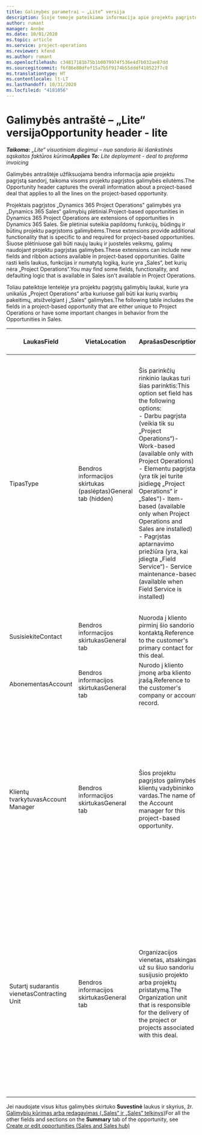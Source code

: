 ```yaml
---
title: Galimybės parametrai – „Lite“ versija
description: Šioje temoje pateikiama informacija apie projektu pagrįstų sandorių ir projektu pagrįstų galimybių eilutes.
author: rumant
manager: Annbe
ms.date: 10/01/2020
ms.topic: article
ms.service: project-operations
ms.reviewer: kfend
ms.author: rumant
ms.openlocfilehash: c34817181b75b1b0079974f536e4d7b032ae87dd
ms.sourcegitcommit: f6f86e80dfef15a7b5f9174b55dddf410522f7c8
ms.translationtype: HT
ms.contentlocale: lt-LT
ms.lasthandoff: 10/31/2020
ms.locfileid: "4181056"
---
```

# <a name="opportunity-header---lite"></a><span data-ttu-id="3dc2e-103">Galimybės antraštė – „Lite“ versija</span><span class="sxs-lookup"><span data-stu-id="3dc2e-103">Opportunity header - lite</span></span>

<span data-ttu-id="3dc2e-104">_**Taikoma:** „Lite“ visuotiniam diegimui – nuo sandorio iki išankstinės sąskaitos faktūros kūrimo_</span><span class="sxs-lookup"><span data-stu-id="3dc2e-104">_**Applies To:** Lite deployment - deal to proforma invoicing_</span></span>

<span data-ttu-id="3dc2e-105">Galimybės antraštėje užfiksuojama bendra informacija apie projektu pagrįstą sandorį, taikoma visoms projektu pagrįstos galimybės eilutėms.</span><span class="sxs-lookup"><span data-stu-id="3dc2e-105">The Opportunity header captures the overall information about a project-based deal that applies to all the lines on the project-based opportunity.</span></span>

<span data-ttu-id="3dc2e-106">Projektais pagrįstos „Dynamics 365 Project Operations" galimybės yra „Dynamics 365 Sales“ galimybių plėtiniai.</span><span class="sxs-lookup"><span data-stu-id="3dc2e-106">Project-based opportunities in Dynamics 365 Project Operations are extensions of opportunities in Dynamics 365 Sales.</span></span> <span data-ttu-id="3dc2e-107">Šie plėtiniai suteikia papildomų funkcijų, būdingų ir būtinų projektu pagrįstoms galimybėms.</span><span class="sxs-lookup"><span data-stu-id="3dc2e-107">These extensions provide additional functionality that is specific to and required for project-based opportunities.</span></span> <span data-ttu-id="3dc2e-108">Šiuose plėtiniuose gali būti naujų laukų ir juostelės veiksmų, galimų naudojant projektu pagrįstas galimybes.</span><span class="sxs-lookup"><span data-stu-id="3dc2e-108">These extensions can include new fields and ribbon actions available in project-based opportunities.</span></span> <span data-ttu-id="3dc2e-109">Galite rasti kelis laukus, funkcijas ir numatytą logiką, kurie yra „Sales“, bet kurių nėra „Project Operations“.</span><span class="sxs-lookup"><span data-stu-id="3dc2e-109">You may find some fields, functionality, and defaulting logic that is available in Sales isn't available in Project Operations.</span></span>

<span data-ttu-id="3dc2e-110">Toliau pateiktoje lentelėje yra projektu pagrįstų galimybių laukai, kurie yra unikalūs „Project Operations“ arba kuriuose gali būti kai kurių svarbių pakeitimų, atsižvelgiant į „Sales“ galimybes.</span><span class="sxs-lookup"><span data-stu-id="3dc2e-110">The following table includes the fields in a project-based opportunity that are either unique to Project Operations or have some important changes in behavior from the Opportunities in Sales.</span></span>

| <span data-ttu-id="3dc2e-111">**Laukas**</span><span class="sxs-lookup"><span data-stu-id="3dc2e-111">**Field**</span></span> | <span data-ttu-id="3dc2e-112">**Vieta**</span><span class="sxs-lookup"><span data-stu-id="3dc2e-112">**Location**</span></span> | <span data-ttu-id="3dc2e-113">**Aprašas**</span><span class="sxs-lookup"><span data-stu-id="3dc2e-113">**Description**</span></span> | <span data-ttu-id="3dc2e-114">**Tolesnis poveikis**</span><span class="sxs-lookup"><span data-stu-id="3dc2e-114">**Downstream impact**</span></span> |
| --- | --- | --- | --- |
| <span data-ttu-id="3dc2e-115">Tipas</span><span class="sxs-lookup"><span data-stu-id="3dc2e-115">Type</span></span> | <span data-ttu-id="3dc2e-116">Bendros informacijos skirtukas (paslėptas)</span><span class="sxs-lookup"><span data-stu-id="3dc2e-116">General tab (hidden)</span></span> | <span data-ttu-id="3dc2e-117">Šis parinkčių rinkinio laukas turi šias parinktis:</span><span class="sxs-lookup"><span data-stu-id="3dc2e-117">This option set field has the following options:</span></span></br><span data-ttu-id="3dc2e-118">- Darbu pagrįsta (veikia tik su „Project Operations“)</span><span class="sxs-lookup"><span data-stu-id="3dc2e-118">- Work-based (available only with Project Operations)</span></span></br><span data-ttu-id="3dc2e-119">- Elementu pagrįsta (yra tik jei turite įsidiegę „Project Operations“ ir „Sales")</span><span class="sxs-lookup"><span data-stu-id="3dc2e-119">- Item-based (available only when Project Operations and Sales are installed)</span></span></br><span data-ttu-id="3dc2e-120">- Pagrįstas aptarnavimo priežiūra (yra, kai įdiegta „Field Service“)</span><span class="sxs-lookup"><span data-stu-id="3dc2e-120">- Service maintenance-based (available when Field Service is installed)</span></span> | <span data-ttu-id="3dc2e-121">Kai naudojate „Project Operations“, ši lauko reikšmė automatiškai nustatoma kaip **Darbu pagrįsta**, kuri galimybę suklasifikuoja kaip projektu pagrįstą.</span><span class="sxs-lookup"><span data-stu-id="3dc2e-121">When you use Project Operations, this field value is automatically set to **Work-based** which classifies the Opportunity as project-based.</span></span> <span data-ttu-id="3dc2e-122">Galimybė turi būti pagrįsta projektu, kad būtų galima įjungti visus su projektu susijusius išplėtimus ir funkcijas tolesniuose šio sandorio procesuose.</span><span class="sxs-lookup"><span data-stu-id="3dc2e-122">An Opportunity should be project-based to enable all project-specific extensions and functionality in the downstream sales process for this deal.</span></span> |
| <span data-ttu-id="3dc2e-123">Susisiekite</span><span class="sxs-lookup"><span data-stu-id="3dc2e-123">Contact</span></span> | <span data-ttu-id="3dc2e-124">Bendros informacijos skirtukas</span><span class="sxs-lookup"><span data-stu-id="3dc2e-124">General tab</span></span> | <span data-ttu-id="3dc2e-125">Nuoroda į kliento pirminį šio sandorio kontaktą.</span><span class="sxs-lookup"><span data-stu-id="3dc2e-125">Reference to the customer's primary contact for this deal.</span></span> | |
| <span data-ttu-id="3dc2e-126">Abonementas</span><span class="sxs-lookup"><span data-stu-id="3dc2e-126">Account</span></span> | <span data-ttu-id="3dc2e-127">Bendros informacijos skirtukas</span><span class="sxs-lookup"><span data-stu-id="3dc2e-127">General tab</span></span> | <span data-ttu-id="3dc2e-128">Nurodo į kliento įmonę arba kliento įrašą.</span><span class="sxs-lookup"><span data-stu-id="3dc2e-128">Reference to the customer's company or account record.</span></span> | |
| <span data-ttu-id="3dc2e-129">Klientų tvarkytuvas</span><span class="sxs-lookup"><span data-stu-id="3dc2e-129">Account Manager</span></span> | <span data-ttu-id="3dc2e-130">Bendros informacijos skirtukas</span><span class="sxs-lookup"><span data-stu-id="3dc2e-130">General tab</span></span> | <span data-ttu-id="3dc2e-131">Šios projektu pagrįstos galimybės klientų vadybininko vardas.</span><span class="sxs-lookup"><span data-stu-id="3dc2e-131">The name of the Account manager for this project-based opportunity.</span></span> | <span data-ttu-id="3dc2e-132">Klientų vadybininkas yra atsakingas už ryšių su klientu viso projekto metu valdymą.</span><span class="sxs-lookup"><span data-stu-id="3dc2e-132">The Account manager is responsible for managing the relationship with the customer through the completion of this project.</span></span> <span data-ttu-id="3dc2e-133">Remiantis rezervuojamų išteklių įrašo susiejimu su klientų vadybininku, sutartį sudarantis vienetas laikomas numatytuoju.</span><span class="sxs-lookup"><span data-stu-id="3dc2e-133">Based on the bookable resource record tied to the Account manager, the contracting unit is defaulted.</span></span> |
| <span data-ttu-id="3dc2e-134">Sutartį sudarantis vienetas</span><span class="sxs-lookup"><span data-stu-id="3dc2e-134">Contracting Unit</span></span> | <span data-ttu-id="3dc2e-135">Bendros informacijos skirtukas</span><span class="sxs-lookup"><span data-stu-id="3dc2e-135">General tab</span></span> | <span data-ttu-id="3dc2e-136">Organizacijos vienetas, atsakingas už su šiuo sandoriu susijusio projekto arba projektų pristatymą.</span><span class="sxs-lookup"><span data-stu-id="3dc2e-136">The Organization unit that is responsible for the delivery of the project or projects associated with this deal.</span></span> | <span data-ttu-id="3dc2e-137">Sutartį sudarantis vienetas yra įmonės padalinys, kuris vykdys projektus po to, kai sandoris bus uždarytas.</span><span class="sxs-lookup"><span data-stu-id="3dc2e-137">The contracting unit is the division of the company that will complete the project(s) after the deal is closed.</span></span> <span data-ttu-id="3dc2e-138">Kiekvienas sutartį sudarantis vienetas turi valiutą, o ši valiuta naudojama projekto metu padarytoms sąmatinėms ir faktinėms išlaidoms.</span><span class="sxs-lookup"><span data-stu-id="3dc2e-138">Every contracting unit has a currency, and this currency is used to report estimated and actual costs incurred during the project.</span></span> |

<span data-ttu-id="3dc2e-139">Jei naudojate visus kitus galimybės skirtuko **Suvestinė** laukus ir skyrius, žr. [Galimybių kūrimas arba redagavimas („Sales“ ir „Sales“ telkinys)](https://docs.microsoft.com/dynamics365/sales-enterprise/create-edit-opportunity-sales)</span><span class="sxs-lookup"><span data-stu-id="3dc2e-139">For all the other fields and sections on the **Summary** tab of the opportunity, see [Create or edit opportunities (Sales and Sales hub)](https://docs.microsoft.com/dynamics365/sales-enterprise/create-edit-opportunity-sales)</span></span>
